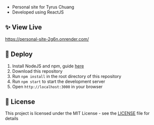 - Personal site for Tyrus Chuang
- Developed using ReactJS

## ✨ View Live
https://personal-site-2g6n.onrender.com/

## 🚀 Deploy
1. Install NodeJS and npm, guide [here](https://docs.npmjs.com/downloading-and-installing-node-js-and-npm)
2. Download this repository
3. Run `npm install` in the root directory of this repository
4. Run `npm start` to start the development server
5. Open `http://localhost:3000` in your browser

## 📝 License
This project is licensed under the MIT License - see the [LICENSE](LICENSE) file for details